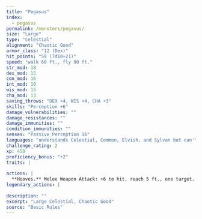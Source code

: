 ```yaml
---
title: "Pegasus"
index:
  - pegasus
permalink: /monsters/pegasus/
size: "Large"
type: "Celestial"
alignment: "Chaotic Good"
armor_class: "12 (Dex)"
hit_points: "59 (7d10+21)"
speed: "walk 60 ft., fly 90 ft."
str_mod: 18
dex_mod: 15
con_mod: 16
int_mod: 10
wis_mod: 15
cha_mod: 13
saving_throws: "DEX +4, WIS +4, CHA +3"
skills: "Perception +6"
damage_vulnerabilities: ""
damage_resistances: ""
damage_immunities: ""
condition_immunities: ""
senses: "Passive Perception 16"
languages: "understands Celestial, Common, Elvish, and Sylvan but can't speak"
challenge_rating: 2
xp: 450
proficiency_bonus: "+2"
traits: |
  
actions: |
  **Hooves.** Melee Weapon Attack: +6 to hit, reach 5 ft., one target. Hit: 11 (2d6 + 4) bludgeoning damage.  
legendary_actions: |
  
description: ""
excerpt: "Large Celestial, Chaotic Good"
source: "Basic Rules"
---
```

